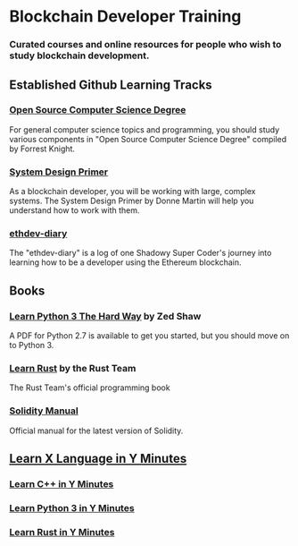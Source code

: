 # **Blockchain Developer Training**
### Curated courses and online resources for people who wish to study blockchain development.

## Established Github Learning Tracks
### [Open Source Computer Science Degree](https://github.com/forrestknight/open-source-cs)
For general computer science topics and programming, you should study various components in "Open Source Computer Science Degree" compiled by Forrest Knight.

### [System Design Primer](https://github.com/donnemartin/system-design-primer)
As a blockchain developer, you will be working with large, complex systems.  The System Design Primer by Donne Martin will help you understand how to work with them.

### [ethdev-diary](https://github.com/steadylearner/ethdev-diary)
The "ethdev-diary" is a log of one Shadowy Super Coder's journey into learning how to be a developer using the Ethereum blockchain.


## Books
### [Learn Python 3 The Hard Way](https://learnpythonthehardway.org/python3/) by Zed Shaw
A PDF for Python 2.7 is available to get you started, but you should move on to Python 3.
### [Learn Rust](https://www.rust-lang.org/learn) by the Rust Team
The Rust Team's official programming book
### [Solidity Manual](https://docs.soliditylang.org/en/latest/)
Official manual for the latest version of Solidity.

## [Learn X Language in Y Minutes](learnxinyminutes.com/)
### [Learn C++ in Y Minutes](https://learnxinyminutes.com/docs/c++/)
### [Learn Python 3 in Y Minutes](https://learnxinyminutes.com/docs/python/)
### [Learn Rust in Y Minutes](https://learnxinyminutes.com/docs/rust/)

